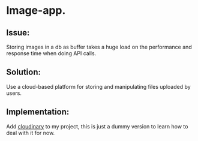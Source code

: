 # Image-app.


## Issue:

Storing images in a db as buffer takes a huge load on the performance and response time when doing API calls. 

## Solution:

 Use a cloud-based platform for storing and manipulating files uploaded by users.

## Implementation: 

Add [cloudinary](https://cloudinary.com/) to my project, this is just a dummy version to learn how to deal with it for now.

